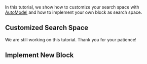 In this tutorial, we show how to customize your search space with
[AutoModel](/auto_model/#automodel-class) and how to implement your own block as search space.

## Customized Search Space
We are still working on this tutorial.
Thank you for your patience!

## Implement New Block
